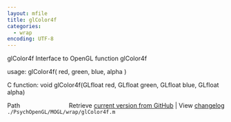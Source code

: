 ```yaml
---
layout: mfile
title: glColor4f
categories:
  - wrap
encoding: UTF-8
---
```


glColor4f  Interface to OpenGL function glColor4f

usage:  glColor4f( red, green, blue, alpha )

C function:  void glColor4f(GLfloat red, GLfloat green, GLfloat blue, GLfloat alpha)


<div class="code_header" style="text-align:right;">
  <span style="float:left;">Path&nbsp;&nbsp;</span> <span class="counter">Retrieve <a href=
  "https://raw.github.com/Psychtoolbox-3/Psychtoolbox-3/beta/./PsychOpenGL/MOGL/wrap/glColor4f.m">current version from GitHub</a> | View <a href=
  "https://github.com/Psychtoolbox-3/Psychtoolbox-3/commits/beta/./PsychOpenGL/MOGL/wrap/glColor4f.m">changelog</a></span>
</div>
<div class="code">
  <code>./PsychOpenGL/MOGL/wrap/glColor4f.m</code>
</div>
